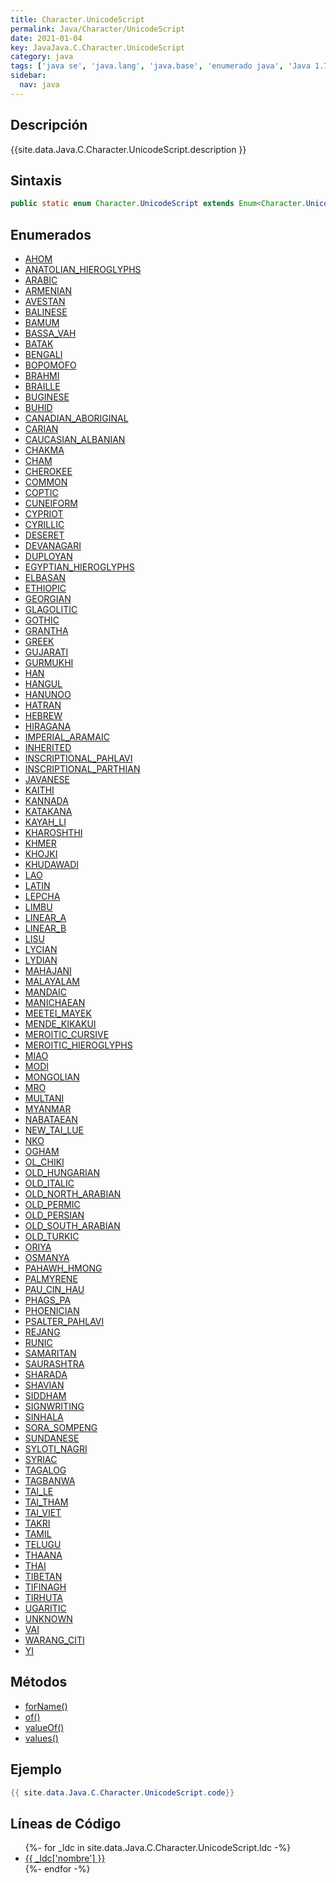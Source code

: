 ```yaml
---
title: Character.UnicodeScript
permalink: Java/Character/UnicodeScript
date: 2021-01-04
key: JavaJava.C.Character.UnicodeScript
category: java
tags: ['java se', 'java.lang', 'java.base', 'enumerado java', 'Java 1.7']
sidebar: 
  nav: java
---
```


## Descripción
{{site.data.Java.C.Character.UnicodeScript.description }}

## Sintaxis
~~~java
public static enum Character.UnicodeScript extends Enum<Character.UnicodeScript>
~~~

## Enumerados
* [AHOM](/Java/Character/UnicodeScript/AHOM)
* [ANATOLIAN_HIEROGLYPHS](/Java/Character/UnicodeScript/ANATOLIAN_HIEROGLYPHS)
* [ARABIC](/Java/Character/UnicodeScript/ARABIC)
* [ARMENIAN](/Java/Character/UnicodeScript/ARMENIAN)
* [AVESTAN](/Java/Character/UnicodeScript/AVESTAN)
* [BALINESE](/Java/Character/UnicodeScript/BALINESE)
* [BAMUM](/Java/Character/UnicodeScript/BAMUM)
* [BASSA_VAH](/Java/Character/UnicodeScript/BASSA_VAH)
* [BATAK](/Java/Character/UnicodeScript/BATAK)
* [BENGALI](/Java/Character/UnicodeScript/BENGALI)
* [BOPOMOFO](/Java/Character/UnicodeScript/BOPOMOFO)
* [BRAHMI](/Java/Character/UnicodeScript/BRAHMI)
* [BRAILLE](/Java/Character/UnicodeScript/BRAILLE)
* [BUGINESE](/Java/Character/UnicodeScript/BUGINESE)
* [BUHID](/Java/Character/UnicodeScript/BUHID)
* [CANADIAN_ABORIGINAL](/Java/Character/UnicodeScript/CANADIAN_ABORIGINAL)
* [CARIAN](/Java/Character/UnicodeScript/CARIAN)
* [CAUCASIAN_ALBANIAN](/Java/Character/UnicodeScript/CAUCASIAN_ALBANIAN)
* [CHAKMA](/Java/Character/UnicodeScript/CHAKMA)
* [CHAM](/Java/Character/UnicodeScript/CHAM)
* [CHEROKEE](/Java/Character/UnicodeScript/CHEROKEE)
* [COMMON](/Java/Character/UnicodeScript/COMMON)
* [COPTIC](/Java/Character/UnicodeScript/COPTIC)
* [CUNEIFORM](/Java/Character/UnicodeScript/CUNEIFORM)
* [CYPRIOT](/Java/Character/UnicodeScript/CYPRIOT)
* [CYRILLIC](/Java/Character/UnicodeScript/CYRILLIC)
* [DESERET](/Java/Character/UnicodeScript/DESERET)
* [DEVANAGARI](/Java/Character/UnicodeScript/DEVANAGARI)
* [DUPLOYAN](/Java/Character/UnicodeScript/DUPLOYAN)
* [EGYPTIAN_HIEROGLYPHS](/Java/Character/UnicodeScript/EGYPTIAN_HIEROGLYPHS)
* [ELBASAN](/Java/Character/UnicodeScript/ELBASAN)
* [ETHIOPIC](/Java/Character/UnicodeScript/ETHIOPIC)
* [GEORGIAN](/Java/Character/UnicodeScript/GEORGIAN)
* [GLAGOLITIC](/Java/Character/UnicodeScript/GLAGOLITIC)
* [GOTHIC](/Java/Character/UnicodeScript/GOTHIC)
* [GRANTHA](/Java/Character/UnicodeScript/GRANTHA)
* [GREEK](/Java/Character/UnicodeScript/GREEK)
* [GUJARATI](/Java/Character/UnicodeScript/GUJARATI)
* [GURMUKHI](/Java/Character/UnicodeScript/GURMUKHI)
* [HAN](/Java/Character/UnicodeScript/HAN)
* [HANGUL](/Java/Character/UnicodeScript/HANGUL)
* [HANUNOO](/Java/Character/UnicodeScript/HANUNOO)
* [HATRAN](/Java/Character/UnicodeScript/HATRAN)
* [HEBREW](/Java/Character/UnicodeScript/HEBREW)
* [HIRAGANA](/Java/Character/UnicodeScript/HIRAGANA)
* [IMPERIAL_ARAMAIC](/Java/Character/UnicodeScript/IMPERIAL_ARAMAIC)
* [INHERITED](/Java/Character/UnicodeScript/INHERITED)
* [INSCRIPTIONAL_PAHLAVI](/Java/Character/UnicodeScript/INSCRIPTIONAL_PAHLAVI)
* [INSCRIPTIONAL_PARTHIAN](/Java/Character/UnicodeScript/INSCRIPTIONAL_PARTHIAN)
* [JAVANESE](/Java/Character/UnicodeScript/JAVANESE)
* [KAITHI](/Java/Character/UnicodeScript/KAITHI)
* [KANNADA](/Java/Character/UnicodeScript/KANNADA)
* [KATAKANA](/Java/Character/UnicodeScript/KATAKANA)
* [KAYAH_LI](/Java/Character/UnicodeScript/KAYAH_LI)
* [KHAROSHTHI](/Java/Character/UnicodeScript/KHAROSHTHI)
* [KHMER](/Java/Character/UnicodeScript/KHMER)
* [KHOJKI](/Java/Character/UnicodeScript/KHOJKI)
* [KHUDAWADI](/Java/Character/UnicodeScript/KHUDAWADI)
* [LAO](/Java/Character/UnicodeScript/LAO)
* [LATIN](/Java/Character/UnicodeScript/LATIN)
* [LEPCHA](/Java/Character/UnicodeScript/LEPCHA)
* [LIMBU](/Java/Character/UnicodeScript/LIMBU)
* [LINEAR_A](/Java/Character/UnicodeScript/LINEAR_A)
* [LINEAR_B](/Java/Character/UnicodeScript/LINEAR_B)
* [LISU](/Java/Character/UnicodeScript/LISU)
* [LYCIAN](/Java/Character/UnicodeScript/LYCIAN)
* [LYDIAN](/Java/Character/UnicodeScript/LYDIAN)
* [MAHAJANI](/Java/Character/UnicodeScript/MAHAJANI)
* [MALAYALAM](/Java/Character/UnicodeScript/MALAYALAM)
* [MANDAIC](/Java/Character/UnicodeScript/MANDAIC)
* [MANICHAEAN](/Java/Character/UnicodeScript/MANICHAEAN)
* [MEETEI_MAYEK](/Java/Character/UnicodeScript/MEETEI_MAYEK)
* [MENDE_KIKAKUI](/Java/Character/UnicodeScript/MENDE_KIKAKUI)
* [MEROITIC_CURSIVE](/Java/Character/UnicodeScript/MEROITIC_CURSIVE)
* [MEROITIC_HIEROGLYPHS](/Java/Character/UnicodeScript/MEROITIC_HIEROGLYPHS)
* [MIAO](/Java/Character/UnicodeScript/MIAO)
* [MODI](/Java/Character/UnicodeScript/MODI)
* [MONGOLIAN](/Java/Character/UnicodeScript/MONGOLIAN)
* [MRO](/Java/Character/UnicodeScript/MRO)
* [MULTANI](/Java/Character/UnicodeScript/MULTANI)
* [MYANMAR](/Java/Character/UnicodeScript/MYANMAR)
* [NABATAEAN](/Java/Character/UnicodeScript/NABATAEAN)
* [NEW_TAI_LUE](/Java/Character/UnicodeScript/NEW_TAI_LUE)
* [NKO](/Java/Character/UnicodeScript/NKO)
* [OGHAM](/Java/Character/UnicodeScript/OGHAM)
* [OL_CHIKI](/Java/Character/UnicodeScript/OL_CHIKI)
* [OLD_HUNGARIAN](/Java/Character/UnicodeScript/OLD_HUNGARIAN)
* [OLD_ITALIC](/Java/Character/UnicodeScript/OLD_ITALIC)
* [OLD_NORTH_ARABIAN](/Java/Character/UnicodeScript/OLD_NORTH_ARABIAN)
* [OLD_PERMIC](/Java/Character/UnicodeScript/OLD_PERMIC)
* [OLD_PERSIAN](/Java/Character/UnicodeScript/OLD_PERSIAN)
* [OLD_SOUTH_ARABIAN](/Java/Character/UnicodeScript/OLD_SOUTH_ARABIAN)
* [OLD_TURKIC](/Java/Character/UnicodeScript/OLD_TURKIC)
* [ORIYA](/Java/Character/UnicodeScript/ORIYA)
* [OSMANYA](/Java/Character/UnicodeScript/OSMANYA)
* [PAHAWH_HMONG](/Java/Character/UnicodeScript/PAHAWH_HMONG)
* [PALMYRENE](/Java/Character/UnicodeScript/PALMYRENE)
* [PAU_CIN_HAU](/Java/Character/UnicodeScript/PAU_CIN_HAU)
* [PHAGS_PA](/Java/Character/UnicodeScript/PHAGS_PA)
* [PHOENICIAN](/Java/Character/UnicodeScript/PHOENICIAN)
* [PSALTER_PAHLAVI](/Java/Character/UnicodeScript/PSALTER_PAHLAVI)
* [REJANG](/Java/Character/UnicodeScript/REJANG)
* [RUNIC](/Java/Character/UnicodeScript/RUNIC)
* [SAMARITAN](/Java/Character/UnicodeScript/SAMARITAN)
* [SAURASHTRA](/Java/Character/UnicodeScript/SAURASHTRA)
* [SHARADA](/Java/Character/UnicodeScript/SHARADA)
* [SHAVIAN](/Java/Character/UnicodeScript/SHAVIAN)
* [SIDDHAM](/Java/Character/UnicodeScript/SIDDHAM)
* [SIGNWRITING](/Java/Character/UnicodeScript/SIGNWRITING)
* [SINHALA](/Java/Character/UnicodeScript/SINHALA)
* [SORA_SOMPENG](/Java/Character/UnicodeScript/SORA_SOMPENG)
* [SUNDANESE](/Java/Character/UnicodeScript/SUNDANESE)
* [SYLOTI_NAGRI](/Java/Character/UnicodeScript/SYLOTI_NAGRI)
* [SYRIAC](/Java/Character/UnicodeScript/SYRIAC)
* [TAGALOG](/Java/Character/UnicodeScript/TAGALOG)
* [TAGBANWA](/Java/Character/UnicodeScript/TAGBANWA)
* [TAI_LE](/Java/Character/UnicodeScript/TAI_LE)
* [TAI_THAM](/Java/Character/UnicodeScript/TAI_THAM)
* [TAI_VIET](/Java/Character/UnicodeScript/TAI_VIET)
* [TAKRI](/Java/Character/UnicodeScript/TAKRI)
* [TAMIL](/Java/Character/UnicodeScript/TAMIL)
* [TELUGU](/Java/Character/UnicodeScript/TELUGU)
* [THAANA](/Java/Character/UnicodeScript/THAANA)
* [THAI](/Java/Character/UnicodeScript/THAI)
* [TIBETAN](/Java/Character/UnicodeScript/TIBETAN)
* [TIFINAGH](/Java/Character/UnicodeScript/TIFINAGH)
* [TIRHUTA](/Java/Character/UnicodeScript/TIRHUTA)
* [UGARITIC](/Java/Character/UnicodeScript/UGARITIC)
* [UNKNOWN](/Java/Character/UnicodeScript/UNKNOWN)
* [VAI](/Java/Character/UnicodeScript/VAI)
* [WARANG_CITI](/Java/Character/UnicodeScript/WARANG_CITI)
* [YI](/Java/Character/UnicodeScript/YI)

## Métodos
* [forName()](/Java/Character/UnicodeScript/forName)
* [of()](/Java/Character/UnicodeScript/of)
* [valueOf()](/Java/Character/UnicodeScript/valueOf)
* [values()](/Java/Character/UnicodeScript/values)

## Ejemplo
~~~java
{{ site.data.Java.C.Character.UnicodeScript.code}}
~~~

## Líneas de Código
<ul>
{%- for _ldc in site.data.Java.C.Character.UnicodeScript.ldc -%}
   <li>
       <a href="{{_ldc['url'] }}">{{ _ldc['nombre'] }}</a>
   </li>
{%- endfor -%}
</ul>
